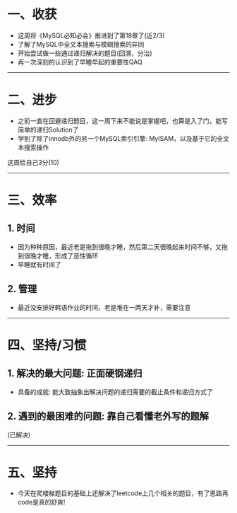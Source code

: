# 一、收获

- 这周将《MySQL必知必会》推进到了第18章了(近2/3)
- 了解了MySQL中全文本搜索与模糊搜索的异同
- 开始尝试做一些通过递归解决的题目(回溯，分治)
- 再一次深刻的认识到了早睡早起的重要性QAQ

****











# 二、进步

- 之前一直在回避递归题目，这一周下来不能说是掌握吧，也算是入了门，能写简单的递归Solution了
- 学到了除了innodb外的另一个MySQL索引引擎: MyISAM，以及基于它的全文本搜索操作

这周给自己3分(10)

****













# 三、效率



## 1. 时间

- 因为种种原因，最近老是拖到很晚才睡，然后第二天很晚起来时间不够，又拖到很晚才睡，形成了恶性循环
- 早睡就有时间了



## 2. 管理

- 最近没安排好韩语作业的时间，老是堆在一两天才补，需要注意

****













# 四、坚持/习惯



## 1. 解决的最大问题: 正面硬钢递归

- 具备的成就: 能大致抽象出解决问题的递归需要的截止条件和递归方式了





## 2. 遇到的最困难的问题: 靠自己看懂老外写的题解

(已解决)

****













# 五、坚持

- 今天在爬楼梯题目的基础上还解决了leetcode上几个相关的题目，有了思路再code是真的舒爽!







































